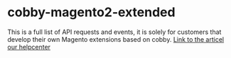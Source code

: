 # cobby-magento2-extended

This is a full list of API requests and events, it is solely for customers that develop their own Magento extensions based on cobby.
[Link to the articel our helpcenter](https://help.cobby.io/development/cobby-api-requests-and-events)